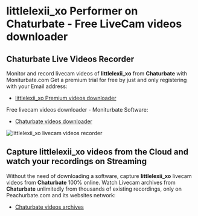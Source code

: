 # littlelexii_xo Performer on Chaturbate - Free LiveCam videos downloader

## Chaturbate Live Videos Recorder

Monitor and record livecam videos of **littlelexii_xo** from **Chaturbate** with Moniturbate.com
Get a premium trial for free by just and only registering with your Email address:
* [littlelexii_xo Premium videos downloader](https://moniturbate.com/request-demo-licence-key.html)

Free livecam videos downloader - Moniturbate Software:
* [Chaturbate videos downloader](https://moniturbate.com/moniturbate-download-software.html)

![littlelexii_xo livecam videos recorder](https://peachurnet.com/templates/moniturbate-software.png)


## Capture littlelexii_xo videos from the Cloud and watch your recordings on Streaming

Without the need of downloading a software, capture **littlelexii_xo** livecam videos from **Chaturbate** 100% online.
Watch Livecam archives from **Chaturbate** unlimitedly from thousands of existing recordings, only on Peachurbate.com and its websites network:
* [Chaturbate videos archives](https://peachurnet.com/)